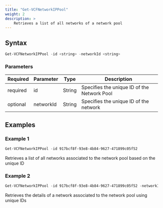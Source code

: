 ```yaml
---
title: "Get-VCFNetworkIPPool"
weight: 2
description: >
    Retrieves a list of all networks of a network pool
---
```


## Syntax
``` powershell
Get-VCFNetworkIPPool -id <string> -networkId <string>
```

### Parameters

| Required | Parameter | Type     |  Description                                                                                                    |
| ---------| ----------|----------| --------------------------------------------------------------------------------------------------------------- |
| required | id        | String   | Specifies the unique ID of the Network Pool                                                                     | 
| optional | networkId | String   | Specifies the unique ID of the network                                                                          | 

## Examples
### Example 1
``` powershell
Get-VCFNetworkIPPool -id 917bcf8f-93e8-4b84-9627-471899c05f52
```
Retrieves a list of all networks associated to the network pool based on the unique ID

### Example 2
``` powershell
Get-VCFNetworkIPPool -id 917bcf8f-93e8-4b84-9627-471899c05f52 -networkId c2197368-5b7c-4003-80e5-ff9d3caef795 	
```
Retrieves the details of a network associated to the network pool using unique IDs
